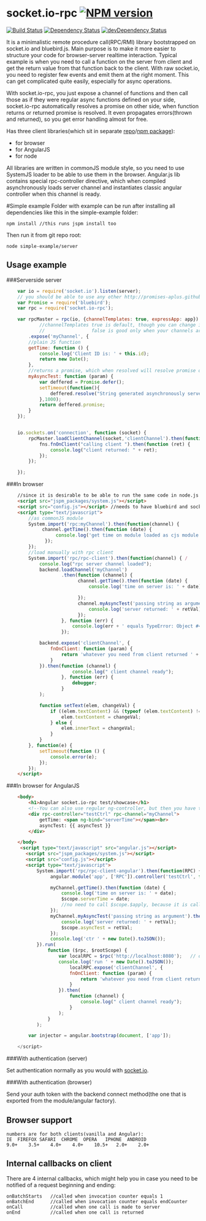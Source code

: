 # socket.io-rpc  [![NPM version](https://badge.fury.io/js/socket.io-rpc.png)](http://badge.fury.io/js/socket.io-rpc)
[![Build Status](https://travis-ci.org/capaj/socket.io-rpc.svg?tag=1.0.3)](https://travis-ci.org/capaj/socket.io-rpc)
[![Dependency Status](https://david-dm.org/capaj/socket.io-rpc.svg)](https://david-dm.org/capaj/socket.io-rpc) [![devDependency Status](https://david-dm.org/capaj/socket.io-rpc/dev-status.svg)](https://david-dm.org/capaj/socket.io-rpc#info=devDependencies)

It is a minimalistic remote procedure call(RPC/RMI) library bootstrapped on socket.io and bluebird.js.
Main purpose is to make it more easier to structure your code for browser-server realtime interaction. Typical example is when you need to call a function on the server from client and get the return value from that function back to the client. With raw socket.io, you need to register few events and emit them at the right moment. This can get complicated quite easily, especially for async operations. 

With socket.io-rpc, you just expose a channel of functions and then call those as if they were regular async functions defined on your side, socket.io-rpc automatically resolves a promise on other side, when function returns or returned promise is resolved. It even propagates errors(thrown and returned), so you get error handling almost for free.

Has three client libraries(which sit in separate [repo](https://github.com/capaj/socket.io-rpc-client)/[npm package](https://www.npmjs.com/package/socket.io-rpc-client)):
* for browser
* for AngularJS
* for node

All libraries are written in commonJS module style, so you need to use SystemJS loader to be able to use them in the browser.
Angular.js lib contains special rpc-controller directive, which when compiled asynchronously loads server channel and instantiates classic angular controller when this channel is ready.

#Simple example
Folder with example can be run after installing all dependencies like this in the simple-example folder:

    npm install //this runs jspm install too
    
Then run it from git repo root:

    node simple-example/server

## Usage example

###Serverside server
```javascript
    var io = require('socket.io').listen(server);
    // you should be able to use any other http://promises-aplus.github.io/promises-spec/ compliant library, but I would greatly recommend using bluebird
    var Promise = require('bluebird');
    var rpc = require('socket.io-rpc');

    var rpcMaster = rpc(io, {channelTemplates: true, expressApp: app})
            //channelTemplates true is default, though you can change it, I would recommend leaving it to true,
            //				   false is good only when your channels are dynamic so there is no point in caching
    	.expose('myChannel', {
        //plain JS function
        getTime: function () {
            console.log('Client ID is: ' + this.id);
            return new Date();
        },
        //returns a promise, which when resolved will resolve promise on client-side with the result(with the middle step in JSON over socket.io)
        myAsyncTest: function (param) {
            var deffered = Promise.defer();
            setTimeout(function(){
                deffered.resolve("String generated asynchronously serverside with " + param);
            },1000);
            return deffered.promise;
        }
    });


    io.sockets.on('connection', function (socket) {
        rpcMaster.loadClientChannel(socket,'clientChannel').then(function (fns) {
            fns.fnOnClient("calling client ").then(function (ret) {
                console.log("client returned: " + ret);
            });
        });

    });
```

###In browser
```html
    //since it is desirable to be able to run the same code in node.js as in the browser, we use systemjs to load commonJS module into the browser
    <script src="jspm_packages/system.js"></script>
    <script src="config.js"></script> //needs to have bluebird and socket.io-client, look into simple_example folder
    <script type="text/javascript">
        //as commonJS module
        System.import('rpc:myChannel').then(function(channel) {
             channel.getTime().then(function (date) {
                  console.log('get time on module loaded as cjs module: ' + date);
              });
        });
        //load manually with rpc client
        System.import('rpc/rpc-client').then(function(channel) { /
            console.log("rpc server channel loaded");
            backend.loadChannel('myChannel')
                    .then(function (channel) {
                          channel.getTime().then(function (date) {
                              console.log('time on server is: ' + date);

                          });
                          channel.myAsyncTest('passing string as argument').then(function(retVal){
                              console.log('server returned: ' + retVal);
                          });
                    }, function (err) {
                        console.log(err + ' equals TypeError: Object #<Object> has no method nonExistentRemoteFn');
                    });

            backend.expose('clientChannel', {
                fnOnClient: function (param) {
                    return 'whatever you need from client returned ' + param;
                }
            }).then(function (channel) {
                        console.log(" client channel ready");
                    }, function (err) {
                        debugger;
                    }
            );

            function setText(elem, changeVal) {
                if ((elem.textContent) && (typeof (elem.textContent) != "undefined")) {
                    elem.textContent = changeVal;
                } else {
                    elem.innerText = changeVal;
                }
            }
        }, function(e) {
            setTimeout(function () {
                console.error(e);
            });
        });
    </script>
```
###In browser for AngularJS
```html
    <body>
        <h1>Angular socket.io-rpc test/showcase</h1>
        <!--You can also use regular ng-controller, but then you have to load channel yourself by calling $rpc.loadChannel('myChannel'); inside it-->
        <div rpc-controller="testCtrl" rpc-channel="myChannel">
            getTime: <span ng-bind="serverTime"></span><br>
            asyncTest: {{ asyncTest }}
        </div>

    </body>
     <script type="text/javascript" src="angular.js"></script>
       <script src="jspm_packages/system.js"></script>
       <script src="config.js"></script>
       <script type="text/javascript">
           System.import('rpc/rpc-client-angular').then(function(RPC) {
                angular.module('app', ['RPC']).controller('testCtrl', function ($scope, myChannel) {

                myChannel.getTime().then(function (date) {
                    console.log('time on server is: ' + date);
                    $scope.serverTime = date;
                    //no need to call $scope.$apply, because it is called in $rpc;
                });
                myChannel.myAsyncTest('passing string as argument').then(function (retVal) {
                    console.log('server returned: ' + retVal);
                    $scope.asyncTest = retVal;
                });
                console.log('ctr ' + new Date().toJSON());
           }).run(
               function ($rpc, $rootScope) {
                   var localRPC = $rpc('http://localhost:8080');   // don't forget port, if you are not on 80
                   console.log('run ' + new Date().toJSON());
                       localRPC.expose('clientChannel', {
                       fnOnClient: function (param) {
                           return 'whatever you need from client returned ' + param;
                       }
                   }).then(
                       function (channel) {
                           console.log(" client channel ready");
                       }
                   );
               }
           );

        var injector = angular.bootstrap(document, ['app']);

    </script>
```

###With authentication (server)

Set authentication normally as you would with [socket.io](http://socket.io/docs/migrating-from-0-9/#authentication-differences).


###With authentication (browser)

Send your auth token with the backend connect method(the one that is exported from the module/angular factory).

## Browser support
    numbers are for both clients(vanilla and Angular):
    IE	FIREFOX	SAFARI	CHROME	OPERA	IPHONE	ANDROID
    9.0+	3.5+	4.0+	4.0+	10.5+	2.0+	2.0+


## Internal callbacks on client
There are 4 internal callbacks, which might help you in case you need to be notified of a request beginning and ending:

    onBatchStarts   //called when invocation counter equals 1
    onBatchEnd      //called when invocation counter equals endCounter
    onCall          //called when one call is made to server
    onEnd           //called when one call is returned


